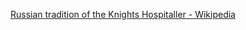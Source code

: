 ﻿[Russian tradition of the Knights Hospitaller - Wikipedia](https://en.wikipedia.org/wiki/Russian_tradition_of_the_Knights_Hospitaller)